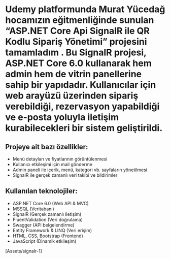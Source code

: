 ﻿# Udemy platformunda Murat Yücedağ hocamızın eğitmenliğinde sunulan “ASP.NET Core Api SignalR ile QR Kodlu Sipariş Yönetimi” projesini tamamladım . Bu SignalR projesi, ASP.NET Core 6.0 kullanarak hem admin hem de vitrin panellerine sahip bir yapıdadır. Kullanıcılar için web arayüzü üzerinden sipariş verebildiği, rezervasyon yapabildiği ve e-posta yoluyla iletişim kurabilecekleri bir sistem geliştirildi. 

## Projeye ait bazı özellikler:

- Menü detayları ve fiyatlarının görüntülenmesi 
- Kullanıcı etkileşimi için mail gönderme 
- Admin paneli ile içerik, menü, kategori vb. sayfaların yönetilmesi
- SignalR ile gerçek zamanlı veri takibi ve bildirimler 

## Kullanılan teknolojiler:

- ASP.NET Core 6.0 (Web API & MVC) 
- MSSQL (Veritabanı) 
- SignalR (Gerçek zamanlı iletişim) 
- FluentValidation (Veri doğrulama) 
- Swagger (API belgelendirme) 
- Entity Framework & LINQ (Veri erişim) 
- HTML, CSS, Bootstrap (Frontend) 
- JavaScript (Dinamik etkileşim)


[Assets/signalr-1]
